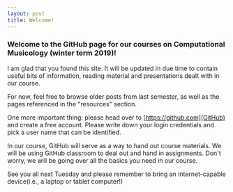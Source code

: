 ```yaml
---
layout: post
title: Welcome!
---
```


### Welcome to the GitHub page for our courses on Computational Musicology (winter term 2019)! ###

I am glad that you found this site. It will be updated in due time to contain
useful bits of information, reading material and presentations dealt with in our
course.

For now, feel free to browse older posts from last semester, as well as the
pages referenced in the "resources" section.

One more important thing: please head over to [https://github.com](GitHub) and  create a free account. Please write down your login credentials and pick a user name that can be identified.

In our course, GitHub will serve as a way to hand out course materials. We will be using GitHub classroom to deal out and hand in assignments. Don't worry, we will be going over all the basics you need in our course.

See you all next Tuesday and please remember to bring an internet-capable device(i.e., a laptop or tablet computer!)
